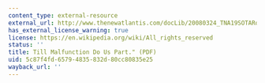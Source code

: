 ```yaml
---
content_type: external-resource
external_url: http://www.thenewatlantis.com/docLib/20080324_TNA19SOTARobotIntimacy.pdf
has_external_license_warning: true
license: https://en.wikipedia.org/wiki/All_rights_reserved
status: ''
title: Till Malfunction Do Us Part." (PDF)
uid: 5c87f4fd-6579-4835-832d-80cc80835e25
wayback_url: ''
---
```

